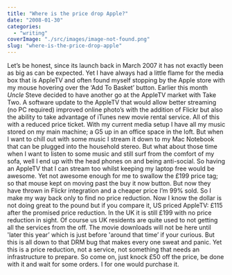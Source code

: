 ```yaml
---
title: "Where is the price drop Apple?"
date: "2008-01-30"
categories: 
  - "writing"
coverImage: "./src/images/image-not-found.png"
slug: "where-is-the-price-drop-apple"
---
```


Let’s be honest, since its launch back in March 2007 it has not exactly been as big as can be expected. Yet I have always had a little flame for the media box that is AppleTV and often found myself stopping by the Apple store with my mouse hovering over the ‘Add To Basket’ button. Earlier this month _Uncle_ Steve decided to have another go at the AppleTV market with Take Two. A software update to the AppleTV that would allow better streaming (no PC required) improved online photo’s with the addition of Flickr but also the ability to take advantage of iTunes new movie rental service. All of this with a reduced price ticket. With my current media setup I have all my music stored on my main machine; a G5 up in an office space in the loft. But when I want to chill out with some music I stream it down to my Mac Notebook that can be plugged into the household stereo. But what about those time when I want to listen to some music and still surf from the comfort of my sofa, well I end up with the head phones on and being anti-social. So having an AppleTV that I can stream too whilst keeping my laptop free would be awesome. Yet not awesome enough for me to swallow the £199 price tag; so that mouse kept on moving past the buy it now button. But now they have thrown in Flickr integration and a cheaper price I’m 99% sold. So I make my way back only to find no price reduction. Now I know the dollar is not doing great to the pound but if you compare it, US priced AppleTV: £115 after the promised price reduction. In the UK it is still £199 with no price reduction in sight. Of course us UK residents are quite used to not getting all the services from the off. The movie downloads will not be here until 'later this year’ which is just before 'around that time’ if your curious. But this is all down to that DRM bug that makes every one sweat and panic. Yet this is a price reduction, not a service, not something that needs an infrastructure to prepare. So come on, just knock £50 off the price, be done with it and wait for some orders. I for one would purchase it.
